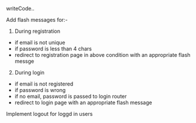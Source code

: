 writeCode..

Add flash messages for:-

1. During registration

- if email is not unique
- if password is less than 4 chars
- redirect to registration page in above condition with an appropriate flash messge

2. During login

- if email is not registered
- if password is wrong
- if no email, password is passed to login router
- redirect to login page with an appropriate flash message

Implement logout for loggd in users
